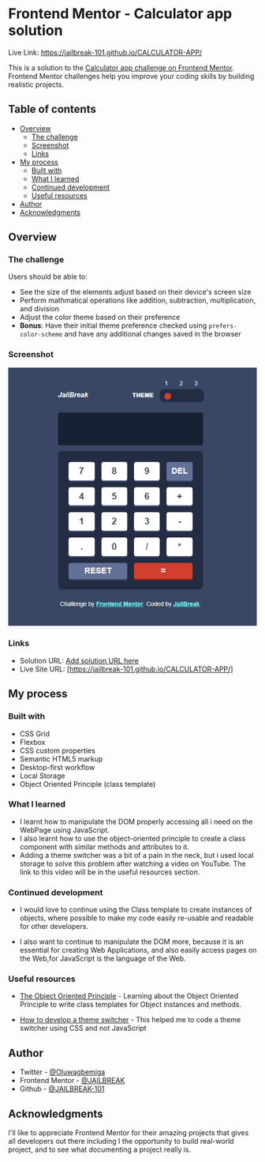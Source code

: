 # Frontend Mentor - Calculator app solution

Live Link: https://jailbreak-101.github.io/CALCULATOR-APP/

This is a solution to the [Calculator app challenge on Frontend Mentor](https://www.frontendmentor.io/challenges/calculator-app-9lteq5N29). Frontend Mentor challenges help you improve your coding skills by building realistic projects. 

## Table of contents

- [Overview](#overview)
  - [The challenge](#the-challenge)
  - [Screenshot](#screenshot)
  - [Links](#links)
- [My process](#my-process)
  - [Built with](#built-with)
  - [What I learned](#what-i-learned)
  - [Continued development](#continued-development)
  - [Useful resources](#useful-resources)
- [Author](#author)
- [Acknowledgments](#acknowledgments)

## Overview

### The challenge

Users should be able to:

- See the size of the elements adjust based on their device's screen size
- Perform mathmatical operations like addition, subtraction, multiplication, and division
- Adjust the color theme based on their preference
- **Bonus**: Have their initial theme preference checked using `prefers-color-scheme` and have any additional changes saved in the browser

### Screenshot

![](./Calculator%20Screenshot.png)

### Links

- Solution URL: [Add solution URL here](https://your-solution-url.com)
- Live Site URL: [https://jailbreak-101.github.io/CALCULATOR-APP/]<!--(https://your-live-site-url.com)-->

## My process

### Built with

- CSS Grid
- Flexbox
- CSS custom properties
- Semantic HTML5 markup
- Desktop-first workflow
- Local Storage
- Object Oriented Principle (class template)

### What I learned

- I learnt how to manipulate the DOM properly accessing all i need on the WebPage using JavaScript.
- I also learnt how to use the object-oriented principle to create a class component with similar methods and attributes to it.
- Adding a theme switcher was a bit of a pain in the neck, but i used local storage to solve this problem after watching a video on YouTube. The link to this video will be in the useful resources section.

### Continued development

- I would love to continue using the Class template to create instances of objects, where possible to make my code easily re-usable and readable for other developers.

- I also want to continue to manipulate the DOM more, because it is an essential for creating Web Applications, and also easily access pages on the Web,for JavaScript is the language of the Web.

### Useful resources

- [The Object Oriented Principle](https://www.example.com) - Learning about the Object Oriented Principle to write class templates for Object instances and methods.

- [How to develop a theme switcher](https://www.example.com) - This helped me to code a theme switcher using CSS and not JavaScript

## Author

- Twitter - [@Oluwagbemiga](https://www.twitter.com/GenixTech1)
- Frontend Mentor - [@JAILBREAK](https://www.frontendmentor.io/profile/JAILBREAK-101)
- Github - [@JAILBREAK-101](https://github.com/JAILBREAK-101)

## Acknowledgments

I'll like to appreciate Frontend Mentor for their amazing projects that gives all developers out there including I the opportunity to build real-world project, and to see what documenting a project really is.